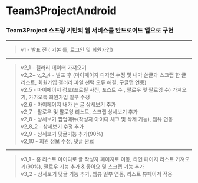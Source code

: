 # Team3ProjectAndroid
### Team3Project 스프링 기반의 웹 서비스를 안드로이드 앱으로 구현

* * *
>v1 - 발표 전 ( 기본 틀, 로그인 및 회원가입)  
* * *
>v2_1 - 갤러리 데이터 가져오기  
>v2_2~ v_2_4 - 발표 후 (마이페이지 디자인 수정 및 내가 쓴글과 스크랩 한 글 리스트, 회원가입 갤러리 파일 선택 오류 해결, 구글맵 연동)  
>v2_5 - 마이페이지 정보(프로필 사진, 포스트 수 , 팔로우 및 팔로잉 수) 가져오기, 카카오톡 회원가입 일부 수정  
>v2_6 - 마이페이지 내가 쓴 글 상세보기 추가  
>v2_7 - 팔로우 및 팔로잉 리스트, 스크랩 상세보기 추가  
>v2_8 - 상세보기 팝업메뉴(작성자 아이디 체크 및 삭제 기능), 웹뷰 연동  
>v2_8_2 - 상세보기 수정 추가  
>v2_9 - 상세보기 댓글기능 추가(90%)  
>v2_10 - 회원 정보 수정, 댓글 완료  
* * *
>v3_1 - 홈 리스트 아이디로 글 작성자 페이지로 이동, 타인 페이지 리스트 가져오기(90%), 팔로우 기능 추가 & 좋아요 및 스크랩 기능 추가  
>v3_2 - 상세보기 댓글 기능 추가, 웹뷰 일부 연동, 리스트 뷰페이저 적용
